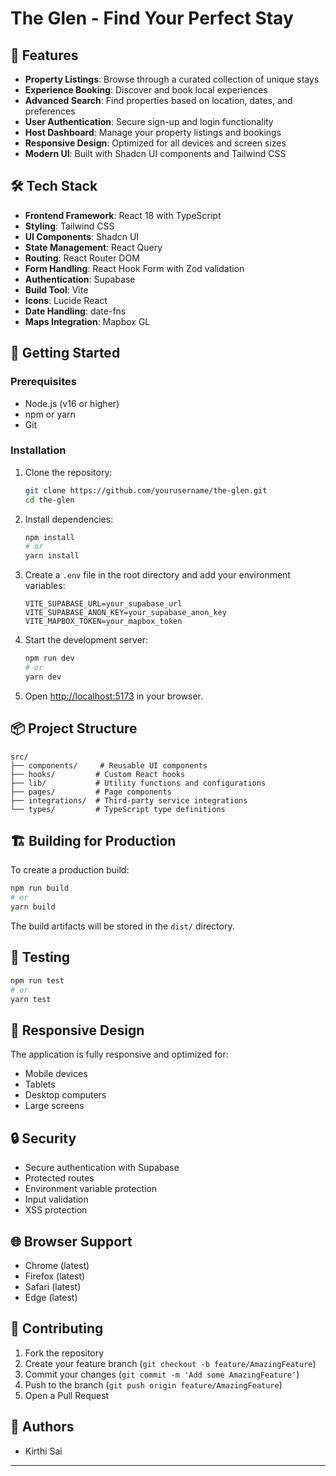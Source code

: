 # The Glen - Find Your Perfect Stay


## 🌟 Features

- **Property Listings**: Browse through a curated collection of unique stays
- **Experience Booking**: Discover and book local experiences
- **Advanced Search**: Find properties based on location, dates, and preferences
- **User Authentication**: Secure sign-up and login functionality
- **Host Dashboard**: Manage your property listings and bookings
- **Responsive Design**: Optimized for all devices and screen sizes
- **Modern UI**: Built with Shadcn UI components and Tailwind CSS

## 🛠️ Tech Stack

- **Frontend Framework**: React 18 with TypeScript
- **Styling**: Tailwind CSS
- **UI Components**: Shadcn UI
- **State Management**: React Query
- **Routing**: React Router DOM
- **Form Handling**: React Hook Form with Zod validation
- **Authentication**: Supabase
- **Build Tool**: Vite
- **Icons**: Lucide React
- **Date Handling**: date-fns
- **Maps Integration**: Mapbox GL

## 🚀 Getting Started

### Prerequisites

- Node.js (v16 or higher)
- npm or yarn
- Git

### Installation

1. Clone the repository:
   ```bash
   git clone https://github.com/yourusername/the-glen.git
   cd the-glen
   ```

2. Install dependencies:
   ```bash
   npm install
   # or
   yarn install
   ```

3. Create a `.env` file in the root directory and add your environment variables:
   ```env
   VITE_SUPABASE_URL=your_supabase_url
   VITE_SUPABASE_ANON_KEY=your_supabase_anon_key
   VITE_MAPBOX_TOKEN=your_mapbox_token
   ```

4. Start the development server:
   ```bash
   npm run dev
   # or
   yarn dev
   ```

5. Open [http://localhost:5173](http://localhost:5173) in your browser.

## 📦 Project Structure

```
src/
├── components/     # Reusable UI components
├── hooks/         # Custom React hooks
├── lib/           # Utility functions and configurations
├── pages/         # Page components
├── integrations/  # Third-party service integrations
└── types/         # TypeScript type definitions
```

## 🏗️ Building for Production

To create a production build:

```bash
npm run build
# or
yarn build
```

The build artifacts will be stored in the `dist/` directory.

## 🧪 Testing

```bash
npm run test
# or
yarn test
```

## 📱 Responsive Design

The application is fully responsive and optimized for:
- Mobile devices
- Tablets
- Desktop computers
- Large screens

## 🔒 Security

- Secure authentication with Supabase
- Protected routes
- Environment variable protection
- Input validation
- XSS protection

## 🌐 Browser Support

- Chrome (latest)
- Firefox (latest)
- Safari (latest)
- Edge (latest)

## 🤝 Contributing

1. Fork the repository
2. Create your feature branch (`git checkout -b feature/AmazingFeature`)
3. Commit your changes (`git commit -m 'Add some AmazingFeature'`)
4. Push to the branch (`git push origin feature/AmazingFeature`)
5. Open a Pull Request



## 👥 Authors

- Kirthi Sai 




---
